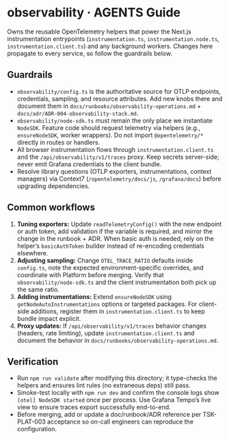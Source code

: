 # observability · AGENTS Guide

Owns the reusable OpenTelemetry helpers that power the Next.js instrumentation entrypoints (`instrumentation.ts`, `instrumentation.node.ts`, `instrumentation.client.ts`) and any background workers. Changes here propagate to every service, so follow the guardrails below.

## Guardrails

- `observability/config.ts` is the authoritative source for OTLP endpoints, credentials, sampling, and resource attributes. Add new knobs there and document them in `docs/runbooks/observability-operations.md` + `docs/adr/ADR-004-observability-stack.md`.
- `observability/node-sdk.ts` must remain the only place we instantiate `NodeSDK`. Feature code should request telemetry via helpers (e.g., `ensureNodeSDK`, worker wrappers). Do not import `@opentelemetry/*` directly in routes or handlers.
- All browser instrumentation flows through `instrumentation.client.ts` and the `/api/observability/v1/traces` proxy. Keep secrets server-side; never emit Grafana credentials to the client bundle.
- Resolve library questions (OTLP exporters, instrumentations, context managers) via Context7 (`/opentelemetry/docs/js`, `/grafana/docs`) before upgrading dependencies.

## Common workflows

1. **Tuning exporters:** Update `readTelemetryConfig()` with the new endpoint or auth token, add validation if the variable is required, and mirror the change in the runbook + ADR. When basic auth is needed, rely on the helper’s `basicAuthToken` builder instead of re-encoding credentials elsewhere.
2. **Adjusting sampling:** Change `OTEL_TRACE_RATIO` defaults inside `config.ts`, note the expected environment-specific overrides, and coordinate with Platform before merging. Verify that `observability/node-sdk.ts` and the client instrumentation both pick up the same ratio.
3. **Adding instrumentations:** Extend `ensureNodeSDK` using `getNodeAutoInstrumentations` options or targeted packages. For client-side additions, register them in `instrumentation.client.ts` to keep bundle impact explicit.
4. **Proxy updates:** If `/api/observability/v1/traces` behavior changes (headers, rate limiting), update `instrumentation.client.ts` and document the behavior in `docs/runbooks/observability-operations.md`.

## Verification

- Run `npm run validate` after modifying this directory; it type-checks the helpers and ensures lint rules (no extraneous deps) still pass.
- Smoke-test locally with `npm run dev` and confirm the console logs show `[otel] NodeSDK started` once per process. Use Grafana Tempo’s live view to ensure traces export successfully end-to-end.
- Before merging, add or update a doc/runbook/ADR reference per TSK-PLAT-003 acceptance so on-call engineers can reproduce the configuration.
